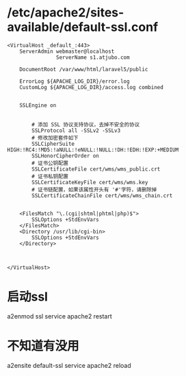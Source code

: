 

# /etc/apache2/sites-available/default-ssl.conf
    <VirtualHost _default_:443>
        ServerAdmin webmaster@localhost
                    ServerName s1.atjubo.com

        DocumentRoot /var/www/html/laravel5/public

        ErrorLog ${APACHE_LOG_DIR}/error.log
        CustomLog ${APACHE_LOG_DIR}/access.log combined


        SSLEngine on


            # 添加 SSL 协议支持协议，去掉不安全的协议
            SSLProtocol all -SSLv2 -SSLv3
            # 修改加密套件如下
            SSLCipherSuite HIGH:!RC4:!MD5:!aNULL:!eNULL:!NULL:!DH:!EDH:!EXP:+MEDIUM
            SSLHonorCipherOrder on
            # 证书公钥配置
            SSLCertificateFile cert/wms/wms_public.crt
            # 证书私钥配置
            SSLCertificateKeyFile cert/wms/wms.key
            # 证书链配置，如果该属性开头有 '#'字符，请删除掉
            SSLCertificateChainFile cert/wms/wms_chain.crt
            

        <FilesMatch "\.(cgi|shtml|phtml|php)$">
            SSLOptions +StdEnvVars
        </FilesMatch>
        <Directory /usr/lib/cgi-bin>
            SSLOptions +StdEnvVars
        </Directory>



    </VirtualHost>

# 启动ssl
a2enmod ssl
service apache2 restart

# 不知道有没用
a2ensite default-ssl
service apache2 reload
